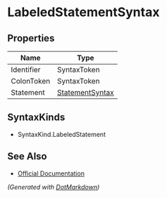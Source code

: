 # LabeledStatementSyntax

## Properties

| Name       | Type                                  |
| ---------- | ------------------------------------- |
| Identifier | SyntaxToken                           |
| ColonToken | SyntaxToken                           |
| Statement  | [StatementSyntax](StatementSyntax.md) |

## SyntaxKinds

* SyntaxKind\.LabeledStatement

## See Also

* [Official Documentation](https://docs.microsoft.com/en-us/dotnet/api/microsoft.codeanalysis.csharp.syntax.labeledstatementsyntax)


*\(Generated with [DotMarkdown](http://github.com/JosefPihrt/DotMarkdown)\)*